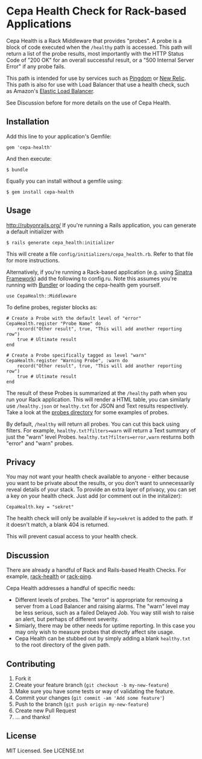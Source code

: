 # Cepa Health Check for Rack-based Applications

Cepa Health is a Rack Middleware that provides "probes". A probe is a block
of code executed when the `/healthy` path is accessed. This path will return
a list of the probe results, most importantly with the HTTP Status Code of
"200 OK" for an overall successful result, or a "500 Internal Server Error" if
any probe fails.

This path is intended for use by services such as 
[Pingdom](https://www.pingdom.com/) or [New Relic](http://newrelic.com/).
This path is also for use with Load Balancer that use a health check, such as
Amazon's [Elastic Load Balancer](http://aws.amazon.com/elasticloadbalancing/).

See Discussion before for more details on the use of Cepa Health.

## Installation

Add this line to your application's Gemfile:

    gem 'cepa-health'

And then execute:

    $ bundle

Equally you can install without a gemfile using:

	$ gem install cepa-health

## Usage

http://rubyonrails.org/
If you're running a Rails application, you can generate a default initializer with
    
    $ rails generate cepa_health:initializer

This will create a file `config/initializers/cepa_health.rb`. Refer to that file for more instructions.

Alternatively, if you're running a Rack-based application (e.g. using
[Sinatra Framework](http://www.sinatrarb.com/)) add the following to config.ru. Note this assumes you're running with [Bundler](http://bundler.io/sinatra.html) or loading the cepa-health gem yourself.

    use CepaHealth::Middleware

To define probes, register blocks as:
	
	# Create a Probe with the default level of "error"
	CepaHealth.register "Probe Name" do
   		record("Other result", true, "This will add another reporting row")
   		true # Ultimate result
	end

	# Create a Probe specifically tagged as level "warn"
	CepaHealth.register "Warning Probe", :warn do
   		record("Other result", true, "This will add another reporting row")
   		true # Ultimate result
	end
	
The result of these Probes is summarized at the `/healthy` path when you run your Rack application. This will render a HTML table, you can similarly use `/healthy.json` or `healthy.txt` for JSON and Text results respectively. Take a look at the
[probes directory](https://github.com/cepaorg/cepa-health/tree/master/probes) for
some examples of probes.

By default, `/healthy` will return all probes. You can cut this back using filters. For example, `healthy.txt?filters=warn` will return a Text summary of just the "warn" level Probes. `healthy.txt?filters=error,warn` resturns both "error" and "warn" probes.

## Privacy

You may not want your health check available to anyone - either because you want to be private about the results, or you don't want to unnecessarily reveal details of your stack. To provide an extra layer of privacy, you can set a key on your health check. Just add (or comment out in the initalizer):

	CepaHealth.key = "sekret"

The health check will only be available if `key=sekret` is added to the path. If it doesn't match, a blank 404 is returned.

This will prevent casual access to your health check.

## Discussion

There are already a handful of Rack and Rails-based Health Checks. For example,
[rack-health](https://github.com/mirakui/rack-health) or
[rack-ping](https://github.com/jondot/rack-ping).

Cepa Health addresses a handful of specific needs:

- Different levels of probes. The "error" is appropriate for removing a server from a Load Balancer and raising alarms. The "warn" level may be less serious, such as a failed Delayed Job. You way still wish to raise an alert, but perhaps of different severity.
- Simiarly, there may be other needs for uptime reporting. In this case you may only wish to measure probes that directly affect site usage.
- Cepa Health can be stubbed out by simply adding a blank `healthy.txt` to the root directory of the given path.


## Contributing

1. Fork it
2. Create your feature branch (`git checkout -b my-new-feature`)
3. Make sure you have some tests or way of validating the feature.
4. Commit your changes (`git commit -am 'Add some feature'`)
5. Push to the branch (`git push origin my-new-feature`)
6. Create new Pull Request
7. ... and thanks!

## License

MIT Licensed. See LICENSE.txt
